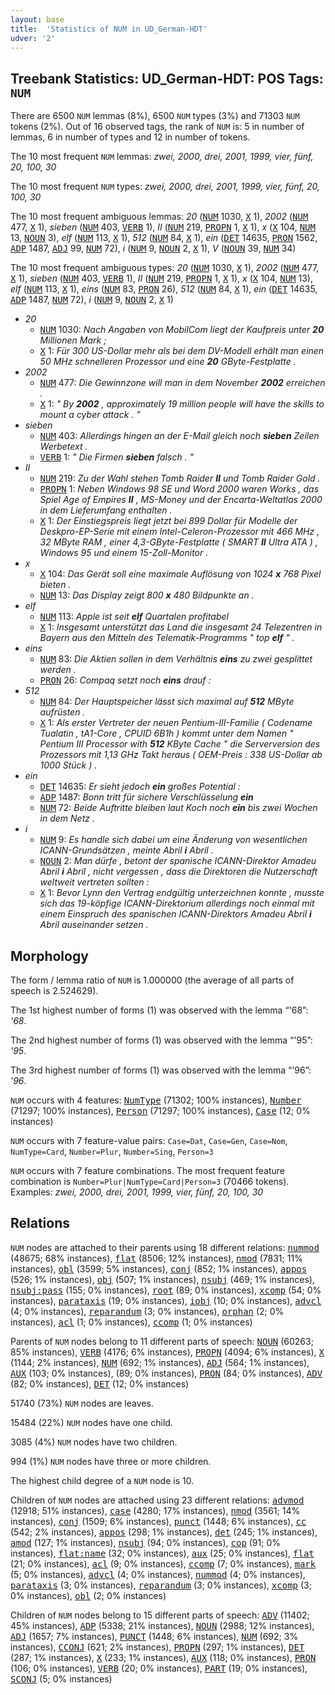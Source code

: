 ```yaml
---
layout: base
title:  'Statistics of NUM in UD_German-HDT'
udver: '2'
---
```


## Treebank Statistics: UD_German-HDT: POS Tags: `NUM`

There are 6500 `NUM` lemmas (8%), 6500 `NUM` types (3%) and 71303 `NUM` tokens (2%).
Out of 16 observed tags, the rank of `NUM` is: 5 in number of lemmas, 6 in number of types and 12 in number of tokens.

The 10 most frequent `NUM` lemmas: <em>zwei, 2000, drei, 2001, 1999, vier, fünf, 20, 100, 30</em>

The 10 most frequent `NUM` types:  <em>zwei, 2000, drei, 2001, 1999, vier, fünf, 20, 100, 30</em>

The 10 most frequent ambiguous lemmas: <em>20</em> (<tt><a href="de_hdt-pos-NUM.html">NUM</a></tt> 1030, <tt><a href="de_hdt-pos-X.html">X</a></tt> 1), <em>2002</em> (<tt><a href="de_hdt-pos-NUM.html">NUM</a></tt> 477, <tt><a href="de_hdt-pos-X.html">X</a></tt> 1), <em>sieben</em> (<tt><a href="de_hdt-pos-NUM.html">NUM</a></tt> 403, <tt><a href="de_hdt-pos-VERB.html">VERB</a></tt> 1), <em>II</em> (<tt><a href="de_hdt-pos-NUM.html">NUM</a></tt> 219, <tt><a href="de_hdt-pos-PROPN.html">PROPN</a></tt> 1, <tt><a href="de_hdt-pos-X.html">X</a></tt> 1), <em>x</em> (<tt><a href="de_hdt-pos-X.html">X</a></tt> 104, <tt><a href="de_hdt-pos-NUM.html">NUM</a></tt> 13, <tt><a href="de_hdt-pos-NOUN.html">NOUN</a></tt> 3), <em>elf</em> (<tt><a href="de_hdt-pos-NUM.html">NUM</a></tt> 113, <tt><a href="de_hdt-pos-X.html">X</a></tt> 1), <em>512</em> (<tt><a href="de_hdt-pos-NUM.html">NUM</a></tt> 84, <tt><a href="de_hdt-pos-X.html">X</a></tt> 1), <em>ein</em> (<tt><a href="de_hdt-pos-DET.html">DET</a></tt> 14635, <tt><a href="de_hdt-pos-PRON.html">PRON</a></tt> 1562, <tt><a href="de_hdt-pos-ADP.html">ADP</a></tt> 1487, <tt><a href="de_hdt-pos-ADJ.html">ADJ</a></tt> 99, <tt><a href="de_hdt-pos-NUM.html">NUM</a></tt> 72), <em>i</em> (<tt><a href="de_hdt-pos-NUM.html">NUM</a></tt> 9, <tt><a href="de_hdt-pos-NOUN.html">NOUN</a></tt> 2, <tt><a href="de_hdt-pos-X.html">X</a></tt> 1), <em>V</em> (<tt><a href="de_hdt-pos-NOUN.html">NOUN</a></tt> 39, <tt><a href="de_hdt-pos-NUM.html">NUM</a></tt> 34)

The 10 most frequent ambiguous types:  <em>20</em> (<tt><a href="de_hdt-pos-NUM.html">NUM</a></tt> 1030, <tt><a href="de_hdt-pos-X.html">X</a></tt> 1), <em>2002</em> (<tt><a href="de_hdt-pos-NUM.html">NUM</a></tt> 477, <tt><a href="de_hdt-pos-X.html">X</a></tt> 1), <em>sieben</em> (<tt><a href="de_hdt-pos-NUM.html">NUM</a></tt> 403, <tt><a href="de_hdt-pos-VERB.html">VERB</a></tt> 1), <em>II</em> (<tt><a href="de_hdt-pos-NUM.html">NUM</a></tt> 219, <tt><a href="de_hdt-pos-PROPN.html">PROPN</a></tt> 1, <tt><a href="de_hdt-pos-X.html">X</a></tt> 1), <em>x</em> (<tt><a href="de_hdt-pos-X.html">X</a></tt> 104, <tt><a href="de_hdt-pos-NUM.html">NUM</a></tt> 13), <em>elf</em> (<tt><a href="de_hdt-pos-NUM.html">NUM</a></tt> 113, <tt><a href="de_hdt-pos-X.html">X</a></tt> 1), <em>eins</em> (<tt><a href="de_hdt-pos-NUM.html">NUM</a></tt> 83, <tt><a href="de_hdt-pos-PRON.html">PRON</a></tt> 26), <em>512</em> (<tt><a href="de_hdt-pos-NUM.html">NUM</a></tt> 84, <tt><a href="de_hdt-pos-X.html">X</a></tt> 1), <em>ein</em> (<tt><a href="de_hdt-pos-DET.html">DET</a></tt> 14635, <tt><a href="de_hdt-pos-ADP.html">ADP</a></tt> 1487, <tt><a href="de_hdt-pos-NUM.html">NUM</a></tt> 72), <em>i</em> (<tt><a href="de_hdt-pos-NUM.html">NUM</a></tt> 9, <tt><a href="de_hdt-pos-NOUN.html">NOUN</a></tt> 2, <tt><a href="de_hdt-pos-X.html">X</a></tt> 1)


* <em>20</em>
  * <tt><a href="de_hdt-pos-NUM.html">NUM</a></tt> 1030: <em>Nach Angaben von MobilCom liegt der Kaufpreis unter <b>20</b> Millionen Mark ;</em>
  * <tt><a href="de_hdt-pos-X.html">X</a></tt> 1: <em>Für 300 US-Dollar mehr als bei dem DV-Modell erhält man einen 50 MHz schnelleren Prozessor und eine <b>20</b> GByte-Festplatte .</em>
* <em>2002</em>
  * <tt><a href="de_hdt-pos-NUM.html">NUM</a></tt> 477: <em>Die Gewinnzone will man in dem November <b>2002</b> erreichen .</em>
  * <tt><a href="de_hdt-pos-X.html">X</a></tt> 1: <em>" By <b>2002</b> , approximately 19 million people will have the skills to mount a cyber attack . "</em>
* <em>sieben</em>
  * <tt><a href="de_hdt-pos-NUM.html">NUM</a></tt> 403: <em>Allerdings hingen an der E-Mail gleich noch <b>sieben</b> Zeilen Werbetext .</em>
  * <tt><a href="de_hdt-pos-VERB.html">VERB</a></tt> 1: <em>" Die Firmen <b>sieben</b> falsch . "</em>
* <em>II</em>
  * <tt><a href="de_hdt-pos-NUM.html">NUM</a></tt> 219: <em>Zu der Wahl stehen Tomb Raider <b>II</b> und Tomb Raider Gold .</em>
  * <tt><a href="de_hdt-pos-PROPN.html">PROPN</a></tt> 1: <em>Neben Windows 98 SE und Word 2000 waren Works , das Spiel Age of Empires <b>II</b> , MS-Money und der Encarta-Weltatlas 2000 in dem Lieferumfang enthalten .</em>
  * <tt><a href="de_hdt-pos-X.html">X</a></tt> 1: <em>Der Einstiegspreis liegt jetzt bei 899 Dollar für Modelle der Deskpro-EP-Serie mit einem Intel-Celeron-Prozessor mit 466 MHz , 32 MByte RAM , einer 4,3-GByte-Festplatte ( SMART <b>II</b> Ultra ATA ) , Windows 95 und einem 15-Zoll-Monitor .</em>
* <em>x</em>
  * <tt><a href="de_hdt-pos-X.html">X</a></tt> 104: <em>Das Gerät soll eine maximale Auflösung von 1024 <b>x</b> 768 Pixel bieten .</em>
  * <tt><a href="de_hdt-pos-NUM.html">NUM</a></tt> 13: <em>Das Display zeigt 800 <b>x</b> 480 Bildpunkte an .</em>
* <em>elf</em>
  * <tt><a href="de_hdt-pos-NUM.html">NUM</a></tt> 113: <em>Apple ist seit <b>elf</b> Quartalen profitabel</em>
  * <tt><a href="de_hdt-pos-X.html">X</a></tt> 1: <em>Insgesamt unterstützt das Land die insgesamt 24 Telezentren in Bayern aus den Mitteln des Telematik-Programms " top <b>elf</b> " .</em>
* <em>eins</em>
  * <tt><a href="de_hdt-pos-NUM.html">NUM</a></tt> 83: <em>Die Aktien sollen in dem Verhältnis <b>eins</b> zu zwei gesplittet werden .</em>
  * <tt><a href="de_hdt-pos-PRON.html">PRON</a></tt> 26: <em>Compaq setzt noch <b>eins</b> drauf :</em>
* <em>512</em>
  * <tt><a href="de_hdt-pos-NUM.html">NUM</a></tt> 84: <em>Der Hauptspeicher lässt sich maximal auf <b>512</b> MByte aufrüsten .</em>
  * <tt><a href="de_hdt-pos-X.html">X</a></tt> 1: <em>Als erster Vertreter der neuen Pentium-III-Familie ( Codename Tualatin , tA1-Core , CPUID 6B1h ) kommt unter dem Namen " Pentium III Processor with <b>512</b> KByte Cache " die Serverversion des Prozessors mit 1,13 GHz Takt heraus ( OEM-Preis : 338 US-Dollar ab 1000 Stück ) .</em>
* <em>ein</em>
  * <tt><a href="de_hdt-pos-DET.html">DET</a></tt> 14635: <em>Er sieht jedoch <b>ein</b> großes Potential :</em>
  * <tt><a href="de_hdt-pos-ADP.html">ADP</a></tt> 1487: <em>Bonn tritt für sichere Verschlüsselung <b>ein</b></em>
  * <tt><a href="de_hdt-pos-NUM.html">NUM</a></tt> 72: <em>Beide Auftritte bleiben laut Koch noch <b>ein</b> bis zwei Wochen in dem Netz .</em>
* <em>i</em>
  * <tt><a href="de_hdt-pos-NUM.html">NUM</a></tt> 9: <em>Es handle sich dabei um eine Änderung von wesentlichen ICANN-Grundsätzen , meinte Abril <b>i</b> Abril .</em>
  * <tt><a href="de_hdt-pos-NOUN.html">NOUN</a></tt> 2: <em>Man dürfe , betont der spanische ICANN-Direktor Amadeu Abril <b>i</b> Abril , nicht vergessen , dass die Direktoren die Nutzerschaft weltweit vertreten sollten :</em>
  * <tt><a href="de_hdt-pos-X.html">X</a></tt> 1: <em>Bevor Lynn den Vertrag endgültig unterzeichnen konnte , musste sich das 19-köpfige ICANN-Direktorium allerdings noch einmal mit einem Einspruch des spanischen ICANN-Direktors Amadeu Abril <b>i</b> Abril auseinander setzen .</em>

## Morphology

The form / lemma ratio of `NUM` is 1.000000 (the average of all parts of speech is 2.524629).

The 1st highest number of forms (1) was observed with the lemma “'68”: <em>'68</em>.

The 2nd highest number of forms (1) was observed with the lemma “'95”: <em>'95</em>.

The 3rd highest number of forms (1) was observed with the lemma “'96”: <em>'96</em>.

`NUM` occurs with 4 features: <tt><a href="de_hdt-feat-NumType.html">NumType</a></tt> (71302; 100% instances), <tt><a href="de_hdt-feat-Number.html">Number</a></tt> (71297; 100% instances), <tt><a href="de_hdt-feat-Person.html">Person</a></tt> (71297; 100% instances), <tt><a href="de_hdt-feat-Case.html">Case</a></tt> (12; 0% instances)

`NUM` occurs with 7 feature-value pairs: `Case=Dat`, `Case=Gen`, `Case=Nom`, `NumType=Card`, `Number=Plur`, `Number=Sing`, `Person=3`

`NUM` occurs with 7 feature combinations.
The most frequent feature combination is `Number=Plur|NumType=Card|Person=3` (70466 tokens).
Examples: <em>zwei, 2000, drei, 2001, 1999, vier, fünf, 20, 100, 30</em>


## Relations

`NUM` nodes are attached to their parents using 18 different relations: <tt><a href="de_hdt-dep-nummod.html">nummod</a></tt> (48675; 68% instances), <tt><a href="de_hdt-dep-flat.html">flat</a></tt> (8506; 12% instances), <tt><a href="de_hdt-dep-nmod.html">nmod</a></tt> (7831; 11% instances), <tt><a href="de_hdt-dep-obl.html">obl</a></tt> (3599; 5% instances), <tt><a href="de_hdt-dep-conj.html">conj</a></tt> (852; 1% instances), <tt><a href="de_hdt-dep-appos.html">appos</a></tt> (526; 1% instances), <tt><a href="de_hdt-dep-obj.html">obj</a></tt> (507; 1% instances), <tt><a href="de_hdt-dep-nsubj.html">nsubj</a></tt> (469; 1% instances), <tt><a href="de_hdt-dep-nsubj-pass.html">nsubj:pass</a></tt> (155; 0% instances), <tt><a href="de_hdt-dep-root.html">root</a></tt> (89; 0% instances), <tt><a href="de_hdt-dep-xcomp.html">xcomp</a></tt> (54; 0% instances), <tt><a href="de_hdt-dep-parataxis.html">parataxis</a></tt> (19; 0% instances), <tt><a href="de_hdt-dep-iobj.html">iobj</a></tt> (10; 0% instances), <tt><a href="de_hdt-dep-advcl.html">advcl</a></tt> (4; 0% instances), <tt><a href="de_hdt-dep-reparandum.html">reparandum</a></tt> (3; 0% instances), <tt><a href="de_hdt-dep-orphan.html">orphan</a></tt> (2; 0% instances), <tt><a href="de_hdt-dep-acl.html">acl</a></tt> (1; 0% instances), <tt><a href="de_hdt-dep-ccomp.html">ccomp</a></tt> (1; 0% instances)

Parents of `NUM` nodes belong to 11 different parts of speech: <tt><a href="de_hdt-pos-NOUN.html">NOUN</a></tt> (60263; 85% instances), <tt><a href="de_hdt-pos-VERB.html">VERB</a></tt> (4176; 6% instances), <tt><a href="de_hdt-pos-PROPN.html">PROPN</a></tt> (4094; 6% instances), <tt><a href="de_hdt-pos-X.html">X</a></tt> (1144; 2% instances), <tt><a href="de_hdt-pos-NUM.html">NUM</a></tt> (692; 1% instances), <tt><a href="de_hdt-pos-ADJ.html">ADJ</a></tt> (564; 1% instances), <tt><a href="de_hdt-pos-AUX.html">AUX</a></tt> (103; 0% instances),  (89; 0% instances), <tt><a href="de_hdt-pos-PRON.html">PRON</a></tt> (84; 0% instances), <tt><a href="de_hdt-pos-ADV.html">ADV</a></tt> (82; 0% instances), <tt><a href="de_hdt-pos-DET.html">DET</a></tt> (12; 0% instances)

51740 (73%) `NUM` nodes are leaves.

15484 (22%) `NUM` nodes have one child.

3085 (4%) `NUM` nodes have two children.

994 (1%) `NUM` nodes have three or more children.

The highest child degree of a `NUM` node is 10.

Children of `NUM` nodes are attached using 23 different relations: <tt><a href="de_hdt-dep-advmod.html">advmod</a></tt> (12918; 51% instances), <tt><a href="de_hdt-dep-case.html">case</a></tt> (4280; 17% instances), <tt><a href="de_hdt-dep-nmod.html">nmod</a></tt> (3561; 14% instances), <tt><a href="de_hdt-dep-conj.html">conj</a></tt> (1509; 6% instances), <tt><a href="de_hdt-dep-punct.html">punct</a></tt> (1448; 6% instances), <tt><a href="de_hdt-dep-cc.html">cc</a></tt> (542; 2% instances), <tt><a href="de_hdt-dep-appos.html">appos</a></tt> (298; 1% instances), <tt><a href="de_hdt-dep-det.html">det</a></tt> (245; 1% instances), <tt><a href="de_hdt-dep-amod.html">amod</a></tt> (127; 1% instances), <tt><a href="de_hdt-dep-nsubj.html">nsubj</a></tt> (94; 0% instances), <tt><a href="de_hdt-dep-cop.html">cop</a></tt> (91; 0% instances), <tt><a href="de_hdt-dep-flat-name.html">flat:name</a></tt> (32; 0% instances), <tt><a href="de_hdt-dep-aux.html">aux</a></tt> (25; 0% instances), <tt><a href="de_hdt-dep-flat.html">flat</a></tt> (21; 0% instances), <tt><a href="de_hdt-dep-acl.html">acl</a></tt> (9; 0% instances), <tt><a href="de_hdt-dep-ccomp.html">ccomp</a></tt> (7; 0% instances), <tt><a href="de_hdt-dep-mark.html">mark</a></tt> (5; 0% instances), <tt><a href="de_hdt-dep-advcl.html">advcl</a></tt> (4; 0% instances), <tt><a href="de_hdt-dep-nummod.html">nummod</a></tt> (4; 0% instances), <tt><a href="de_hdt-dep-parataxis.html">parataxis</a></tt> (3; 0% instances), <tt><a href="de_hdt-dep-reparandum.html">reparandum</a></tt> (3; 0% instances), <tt><a href="de_hdt-dep-xcomp.html">xcomp</a></tt> (3; 0% instances), <tt><a href="de_hdt-dep-obl.html">obl</a></tt> (2; 0% instances)

Children of `NUM` nodes belong to 15 different parts of speech: <tt><a href="de_hdt-pos-ADV.html">ADV</a></tt> (11402; 45% instances), <tt><a href="de_hdt-pos-ADP.html">ADP</a></tt> (5338; 21% instances), <tt><a href="de_hdt-pos-NOUN.html">NOUN</a></tt> (2988; 12% instances), <tt><a href="de_hdt-pos-ADJ.html">ADJ</a></tt> (1657; 7% instances), <tt><a href="de_hdt-pos-PUNCT.html">PUNCT</a></tt> (1448; 6% instances), <tt><a href="de_hdt-pos-NUM.html">NUM</a></tt> (692; 3% instances), <tt><a href="de_hdt-pos-CCONJ.html">CCONJ</a></tt> (621; 2% instances), <tt><a href="de_hdt-pos-PROPN.html">PROPN</a></tt> (297; 1% instances), <tt><a href="de_hdt-pos-DET.html">DET</a></tt> (287; 1% instances), <tt><a href="de_hdt-pos-X.html">X</a></tt> (233; 1% instances), <tt><a href="de_hdt-pos-AUX.html">AUX</a></tt> (118; 0% instances), <tt><a href="de_hdt-pos-PRON.html">PRON</a></tt> (106; 0% instances), <tt><a href="de_hdt-pos-VERB.html">VERB</a></tt> (20; 0% instances), <tt><a href="de_hdt-pos-PART.html">PART</a></tt> (19; 0% instances), <tt><a href="de_hdt-pos-SCONJ.html">SCONJ</a></tt> (5; 0% instances)

